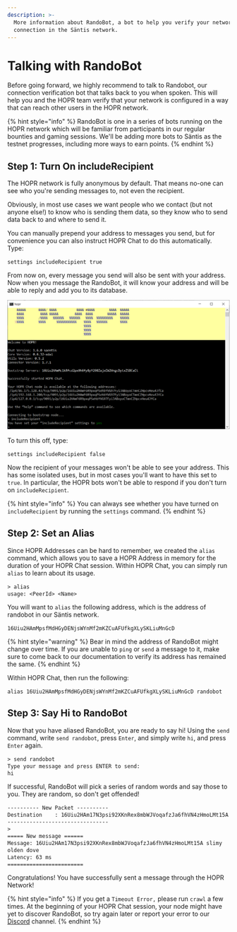 ```yaml
---
description: >-
  More information about RandoBot, a bot to help you verify your network
  connection in the Säntis network.
---
```


# Talking with RandoBot

Before going forward, we highly recommend to talk to Randobot, our connection verification bot that talks back to you when spoken. This will help you and the HOPR team verify that your network is configured in a way that can reach other users in the HOPR network.

{% hint style="info" %}
RandoBot is one in a series of bots running on the HOPR network which will be familiar from participants in our regular bounties and gaming sessions. We'll be adding more bots to Säntis as the testnet progresses, including more ways to earn points.
{% endhint %}

## Step 1: Turn On includeRecipient

The HOPR network is fully anonymous by default. That means no-one can see who you're sending messages to, not even the recipient.

Obviously, in most use cases we want people who we contact \(but not anyone else!\) to know who is sending them data, so they know who to send data back to and where to send it.

You can manually prepend your address to messages you send, but for convenience you can also instruct HOPR Chat to do this automatically. Type:

```text
settings includeRecipient true
```

From now on, every message you send will also be sent with your address. Now when you message the RandoBot, it will know your address and will be able to reply and add you to its database.

![](../.gitbook/assets/include-recipient%20%282%29%20%281%29%20%281%29.png)

To turn this off, type:

```text
settings includeRecipient false
```

Now the recipient of your messages won't be able to see your address. This has some isolated uses, but in most cases you'll want to have this set to `true`. In particular, the HOPR bots won't be able to respond if you don't turn on `includeRecipient`.

{% hint style="info" %}
You can always see whether you have turned on `includeRecipient` by running the `settings` command.
{% endhint %}

## Step 2: Set an Alias

Since HOPR Addresses can be hard to remember, we created the `alias` command, which allows you to save a HOPR Address in memory for the duration of your HOPR Chat session. Within HOPR Chat, you can simply run `alias` to learn about its usage.

```text
> alias
usage: <PeerId> <Name>
```

You will want to `alias` the following address, which is the address of randobot in our Säntis network.

```text
16Uiu2HAmMpsfMdHGyDENjsWYnMf2mKZCuAFUfkgXLySKLiuMnGcD
```

{% hint style="warning" %}
Bear in mind the address of RandoBot might change over time. If you are unable to `ping` or `send` a message to it, make sure to come back to our documentation to verify its address has remained the same.
{% endhint %}

Within HOPR Chat, then run the following:

```text
alias 16Uiu2HAmMpsfMdHGyDENjsWYnMf2mKZCuAFUfkgXLySKLiuMnGcD randobot
```

## Step 3: Say Hi to RandoBot

Now that you have aliased RandoBot, you are ready to say hi! Using the `send` command, write `send randobot`, press `Enter`, and simply write `hi`, and press `Enter` again.

```text
> send randobot
Type your message and press ENTER to send:
hi
```

If successful, RandoBot will pick a series of random words and say those to you. They are random, so don't get offended!

```text
---------- New Packet ----------
Destination    : 16Uiu2HAm17N3psi92XKnRex8mbWJVoqafzJa6fhVN4zHmoLMt15A
--------------------------------
>
===== New message ======
Message: 16Uiu2HAm17N3psi92XKnRex8mbWJVoqafzJa6fhVN4zHmoLMt15A slimy olden dove
Latency: 63 ms
========================
```

Congratulations! You have successfully sent a message through the HOPR Network!

{% hint style="info" %}
If you get a `Timeout Error,` please run `crawl` a few times. At the beginning of your HOPR Chat session, your node might have yet to discover RandoBot, so try again later or report your error to our [Discord](https://discord.gg/5FWSfq7) channel.
{% endhint %}

